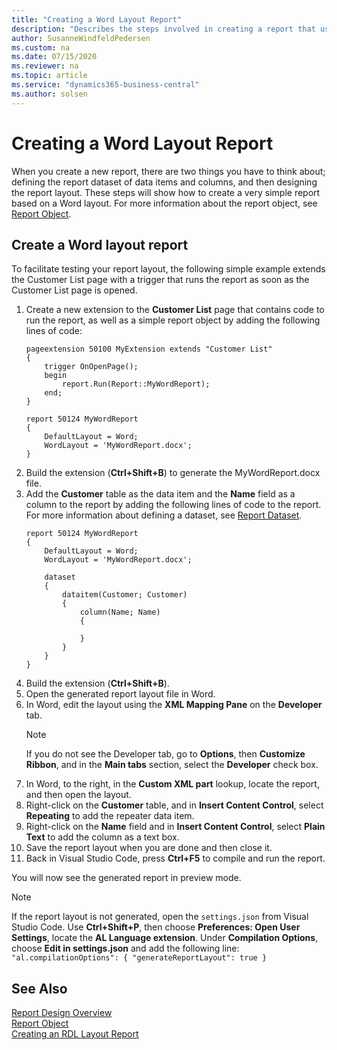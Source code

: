 ```yaml
---
title: "Creating a Word Layout Report"
description: "Describes the steps involved in creating a report that uses a Word layout."
author: SusanneWindfeldPedersen
ms.custom: na
ms.date: 07/15/2020
ms.reviewer: na
ms.topic: article
ms.service: "dynamics365-business-central"
ms.author: solsen
---
```


# Creating a Word Layout Report
When you create a new report, there are two things you have to think about; defining the report dataset of data items and columns, and then designing the report layout. These steps will show how to create a very simple report based on a Word layout. For more information about the report object, see [Report Object](devenv-report-object.md).

## Create a Word layout report

To facilitate testing your report layout, the following simple example extends the Customer List page with a trigger that runs the report as soon as the Customer List page is opened.

1. Create a new extension to the **Customer List** page that contains code to run the report, as well as a simple report object by adding the following lines of code:  
    ```
    pageextension 50100 MyExtension extends "Customer List"
    {
        trigger OnOpenPage();
        begin
            report.Run(Report::MyWordReport);
        end;
    }

    report 50124 MyWordReport
    {
        DefaultLayout = Word;
        WordLayout = 'MyWordReport.docx';
    }
    ```
2. Build the extension (**Ctrl+Shift+B**) to generate the MyWordReport.docx file.
3. Add the **Customer** table as the data item and the **Name** field as a column to the report by adding the following lines of code to the report. For more information about defining a dataset, see [Report Dataset](devenv-report-dataset.md).  
    ```
    report 50124 MyWordReport
    {
        DefaultLayout = Word;
        WordLayout = 'MyWordReport.docx';
    
        dataset
        {
            dataitem(Customer; Customer)
            {
                column(Name; Name)
                {
    
                }
            }
        } 
    }
    ```
4. Build the extension (**Ctrl+Shift+B**).
5. Open the generated report layout file in Word.
6. In Word, edit the layout using the **XML Mapping Pane** on the **Developer** tab.  
    > [!NOTE]  
    > If you do not see the Developer tab, go to **Options**, then **Customize Ribbon**, and in the **Main tabs** section, select the **Developer** check box.
7. In Word, to the right, in the **Custom XML part** lookup, locate the report, and then open the layout.
8. Right-click on the **Customer** table, and in **Insert Content Control**, select **Repeating** to add the repeater data item.
9. Right-click on the **Name** field and in **Insert Content Control**, select **Plain Text** to add the column as a text box.
10. Save the report layout when you are done and then close it.
11. Back in Visual Studio Code, press **Ctrl+F5** to compile and run the report.  

You will now see the generated report in preview mode.

> [!NOTE]  
> If the report layout is not generated, open the `settings.json` from Visual Studio Code. Use **Ctrl+Shift+P**, then choose **Preferences: Open User Settings**, locate the **AL Language extension**. Under **Compilation Options**, choose **Edit in settings.json** and add the following line: 
    ```
    "al.compilationOptions": {
            "generateReportLayout": true
        }
    ```

## See Also

[Report Design Overview](devenv-report-design-overview.md)  
[Report Object](devenv-report-object.md)  
[Creating an RDL Layout Report](devenv-howto-rdl-report-layout.md)  
